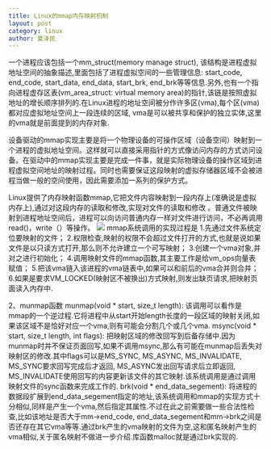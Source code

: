 ```yaml
---
title: Linux的mmap内存映射机制
layout: post
category: linux
author: 夏泽民
---
```

<!-- more -->
一个进程应该包括一个mm_struct(memory manage struct), 该结构是进程虚拟地址空间的抽象描述,里面包括了进程虚拟空间的一些管理信息: start_code, end_code, start_data, end_data, start_brk, end_brk等等信息.另外,也有一个指向进程虚存区表(vm_area_struct: virtual memory area)的指针,该链是按照虚拟地址的增长顺序排列的.在Linux进程的地址空间被分作许多区(vma),每个区(vma)都对应虚拟地址空间上一段连续的区域, vma是可以被共享和保护的独立实体,这里的vma就是前面提到的内存对象. 

设备驱动的mmap实现主要是将一个物理设备的可操作区域（设备空间）映射到一个进程的虚拟地址空间。这样就可以直接采用指针的方式像访问内存的方式访问设备。在驱动中的mmap实现主要是完成一件事，就是实际物理设备的操作区域到进程虚拟空间地址的映射过程。同时也需要保证这段映射的虚拟存储器区域不会被进程当做一般的空间使用，因此需要添加一系列的保护方式。

Linux提供了内存映射函数mmap,它把文件内容映射到一段内存上(准确说是虚拟内存上),通过对这段内存的读取和修改,实现对文件的读取和修改 。普通文件被映射到进程地址空间后，进程可以向访问普通内存一样对文件进行访问，不必再调用read()，write（）等操作。
<img src="{{site.url}}{{site.baseurl}}/img/linuxMMap.jpeg"/>
mmap系统调用的实现过程是
1.先通过文件系统定位要映射的文件；
2.权限检查,映射的权限不会超过文件打开的方式,也就是说如果文件是以只读方式打开,那么则不允许建立一个可写映射； 
3.创建一个vma对象,并对之进行初始化； 
4.调用映射文件的mmap函数,其主要工作是给vm_ops向量表赋值；
5.把该vma链入该进程的vma链表中,如果可以和前后的vma合并则合并；
6.如果是要求VM_LOCKED(映射区不被换出)方式映射,则发出缺页请求,把映射页面读入内存中.

2、munmap函数
munmap(void * start, size_t length):
该调用可以看作是mmap的一个逆过程.它将进程中从start开始length长度的一段区域的映射关闭,如果该区域不是恰好对应一个vma,则有可能会分割几个或几个vma.
 msync(void * start, size_t length, int flags):
把映射区域的修改回写到后备存储中.因为munmap时并不保证页面回写,如果不调用msync,那么有可能在munmap后丢失对映射区的修改.其中flags可以是MS_SYNC, MS_ASYNC, MS_INVALIDATE, MS_SYNC要求回写完成后才返回, MS_ASYNC发出回写请求后立即返回, MS_INVALIDATE使用回写的内容更新该文件的其它映射.该系统调用是通过调用映射文件的sync函数来完成工作的.
brk(void * end_data_segement):
将进程的数据段扩展到end_data_segement指定的地址,该系统调用和mmap的实现方式十分相似,同样是产生一个vma,然后指定其属性.不过在此之前需要做一些合法性检查,比如该地址是否大于mm->end_code, end_data_segement和mm->brk之间是否还存在其它vma等等.通过brk产生的vma映射的文件为空,这和匿名映射产生的vma相似,关于匿名映射不做进一步介绍.库函数malloc就是通过brk实现的.